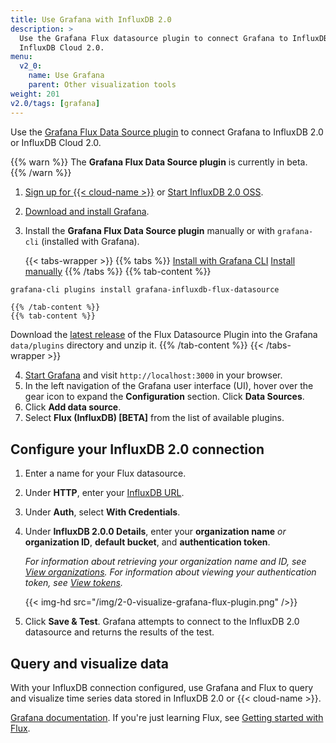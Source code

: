 ```yaml
---
title: Use Grafana with InfluxDB 2.0
description: >
  Use the Grafana Flux datasource plugin to connect Grafana to InfluxDB 2.0 or
  InfluxDB Cloud 2.0.
menu:
  v2_0:
    name: Use Grafana
    parent: Other visualization tools
weight: 201
v2.0/tags: [grafana]
---
```


Use the [Grafana Flux Data Source plugin](https://grafana.com/grafana/plugins/grafana-influxdb-flux-datasource)
to connect Grafana to InfluxDB 2.0 or InfluxDB Cloud 2.0.

{{% warn %}}
The **Grafana Flux Data Source plugin** is currently in beta.
{{% /warn %}}

1. [Sign up for {{< cloud-name >}}](/v2.0/get-started/) or
   [Start InfluxDB 2.0 OSS](/v2.0/get-started/#start-using-influxdb-oss).
2. [Download and install Grafana](https://grafana.com/grafana/download).
3. Install the **Grafana Flux Data Source plugin** manually or with `grafana-cli` (installed
   with Grafana).

    {{< tabs-wrapper >}}
    {{% tabs %}}
[Install with Grafana CLI](#)
[Install manually](#)
    {{% /tabs %}}
    {{% tab-content %}}
```sh
grafana-cli plugins install grafana-influxdb-flux-datasource
```
    {{% /tab-content %}}
    {{% tab-content %}}
  Download the [latest release](https://github.com/grafana/influxdb-flux-datasource/releases)
  of the Flux Datasource Plugin into the Grafana `data/plugins` directory and unzip it.
    {{% /tab-content %}}
    {{< /tabs-wrapper >}}

4. [Start Grafana](https://grafana.com/docs/grafana/latest/installation/) and
   visit `http://localhost:3000` in your browser.
5. In the left navigation of the Grafana user interface (UI), hover over the gear
   icon to expand the **Configuration** section. Click **Data Sources**.
6. Click **Add data source**.
7. Select **Flux (InfluxDB) [BETA]** from the list of available plugins.

## Configure your InfluxDB 2.0 connection
1. Enter a name for your Flux datasource.
2. Under **HTTP**, enter your [InfluxDB URL](/v2.0/reference/urls/).
3. Under **Auth**, select **With Credentials**.
4. Under **InfluxDB 2.0.0 Details**, enter your **organization name** _or_ **organization ID**,
   **default bucket**, and **authentication token**.

    _For information about retrieving your organization name and ID, see
    [View organizations](/v2.0/organizations/view-orgs/).
    For information about viewing your authentication token, see
    [View tokens](/v2.0/security/tokens/view-tokens/)._

    {{< img-hd src="/img/2-0-visualize-grafana-flux-plugin.png" />}}

5. Click **Save & Test**. Grafana attempts to connect to the InfluxDB 2.0 datasource
   and returns the results of the test.

## Query and visualize data
With your InfluxDB connection configured, use Grafana and Flux to query and
visualize time series data stored in InfluxDB 2.0 or {{< cloud-name >}}.

[Grafana documentation](https://grafana.com/docs/grafana/latest/).
If you're just learning Flux, see [Getting started with Flux](/v2.0/query-data/get-started/).

